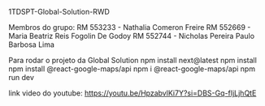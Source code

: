 1TDSPT-Global-Solution-RWD

Membros do grupo:
RM 553233 - Nathalia Comeron Freire
RM 552669 - Maria Beatriz Reis Fogolin De Godoy
RM 552744 - Nicholas Pereira Paulo Barbosa Lima

Para rodar o projeto da Global Solution
npm install next@latest
npm install
npm install @react-google-maps/api
npm i @react-google-maps/api
npm run dev


link video do youtube: https://youtu.be/HpzabvlKi7Y?si=DBS-Gq-fIjLjhQtE

